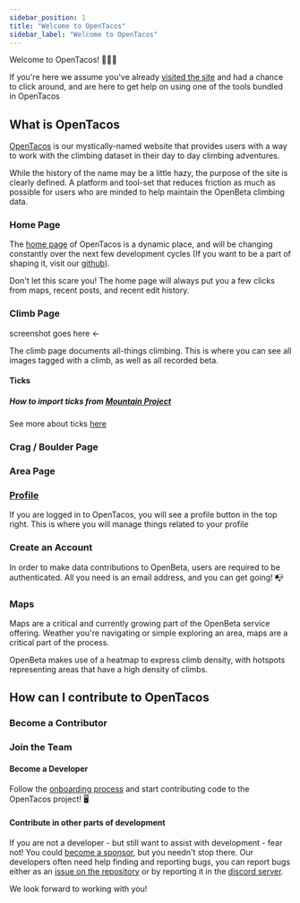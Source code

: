 ```yaml
---
sidebar_position: 1
title: "Welcome to OpenTacos"
sidebar_label: "Welcome to OpenTacos"
---
```


Welcome to OpenTacos! 🥳🥳🥳

If you're here we assume you've already [visited the site](https://openbeta.io) and had a chance to click around, and are here to get help on using one of the tools bundled in OpenTacos

## What is OpenTacos

[OpenTacos](https://github.com/openbeta/opentacos) is our mystically-named website that provides users with a way to work with the climbing dataset in their day to day climbing adventures.

While the history of the name may be a little hazy, the purpose of the site is clearly defined. A platform and tool-set that reduces friction as much as possible for users who are minded to help maintain the OpenBeta climbing data. 

### Home Page

The [home page](https://openbeta.io) of OpenTacos is a dynamic place, and will be changing constantly over the next few development cycles (If you want to be a part of shaping it, visit our [github](https://github.com/OpenBeta)).

Don't let this scare you! The home page will always put you a few clicks from maps, recent posts, and recent edit history.

### Climb Page

screenshot goes here <-

The climb page documents all-things climbing. This is where you can see all images tagged with a climb, as well as all recorded beta.

#### Ticks

##### How to import ticks from [Mountain Project](https://mountainproject.com)

See more about ticks [here](/how-to-contribute/contribute-data/using-opentacos/profile#Ticks)

### Crag / Boulder Page

### Area Page

### [Profile](/how-to-contribute/contribute-data/using-opentacos/profile)
If you are logged in to OpenTacos, you will see a profile button in the top right. This is where you will manage things related to your profile

### Create an Account

In order to make data contributions to OpenBeta, users are required to be authenticated. All you need is an email address, and you can get going! 📭

### Maps

Maps are a critical and currently growing part of the OpenBeta service offering. Weather you're navigating or simple exploring an area, maps are a critical part of the process.

OpenBeta makes use of a heatmap to express climb density, with hotspots representing areas that have a high density of climbs.

## How can I contribute to OpenTacos

### Become a Contributor

### Join the Team

#### Become a Developer

Follow the [onboarding process](/how-to-contribute/onboarding-checklist) and start contributing code to the OpenTacos project! 🖥

#### Contribute in other parts of development

If you are not a developer - but still want to assist with development - fear not! You could [become a sponsor](/support-us), but you needn't stop there. Our developers often need help finding and reporting bugs, you can report bugs either as an [issue on the repository](https://github.com/openbeta/opentacos/issues) or by reporting it in the [discord server](https://discord.gg/RFufzsqRmJ).

We look forward to working with you! 
